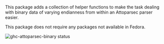 This package adds a collection of helper functions to make the task dealing
with binary data of varying endianness from within an Attoparsec parser easier.

This package does not require any packages not available in Fedora.

![ghc-attoparsec-binary status](https://copr.fedorainfracloud.org/coprs/g/weldr/bdcs-haskell-deps/package/ghc-attoparsec-binary/status_image/last_build.png)
